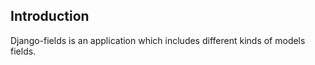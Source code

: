Introduction
------------

Django-fields is an application which includes different kinds of models fields.

